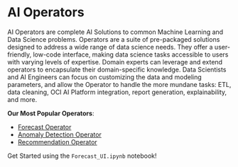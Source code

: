 # AI Operators

AI Operators are complete AI Solutions to common Machine Learning and Data Science problems. 
Operators are a suite of pre-packaged solutions designed to address a wide range of data science needs. They offer a user-friendly, low-code interface, making data science tasks accessible to users with varying levels of expertise. Domain experts can leverage and extend operators to encapsulate their domain-specific knowledge. Data Scientists and AI Engineers can focus on customizing the data and modeling parameters, and allow the Operator to handle the more mundane tasks: ETL, data cleaning, OCI AI Platform integration, report generation, explainability, and more.

**Our Most Popular Operators**:
 - [Forecast Operator](https://accelerated-data-science.readthedocs.io/en/latest/user_guide/operators/forecast_operator/index.html)
 - [Anomaly Detection Operator](https://accelerated-data-science.readthedocs.io/en/latest/user_guide/operators/anomaly_detection_operator/index.html)
 - [Recommendation Operator](https://accelerated-data-science.readthedocs.io/en/latest/user_guide/operators/recommender_operator/index.html)

Get Started using the ``Forecast_UI.ipynb`` notebook!
